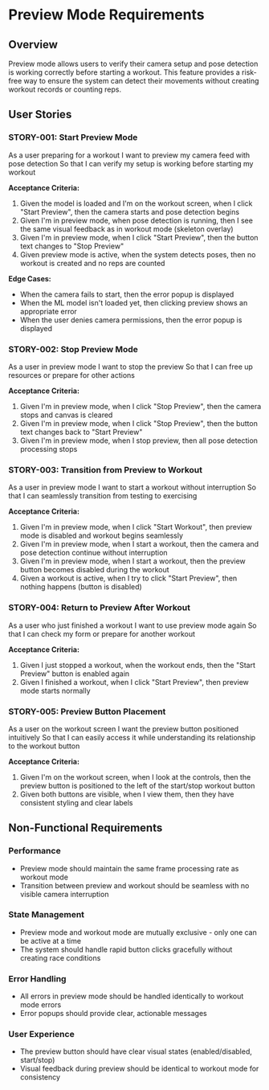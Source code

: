 # Preview Mode Requirements

## Overview
Preview mode allows users to verify their camera setup and pose detection is working correctly before starting a workout. This feature provides a risk-free way to ensure the system can detect their movements without creating workout records or counting reps.

## User Stories

### STORY-001: Start Preview Mode
As a user preparing for a workout
I want to preview my camera feed with pose detection
So that I can verify my setup is working before starting my workout

**Acceptance Criteria:**
1. Given the model is loaded and I'm on the workout screen, when I click "Start Preview", then the camera starts and pose detection begins
2. Given I'm in preview mode, when pose detection is running, then I see the same visual feedback as in workout mode (skeleton overlay)
3. Given I'm in preview mode, when I click "Start Preview", then the button text changes to "Stop Preview"
4. Given preview mode is active, when the system detects poses, then no workout is created and no reps are counted

**Edge Cases:**
- When the camera fails to start, then the error popup is displayed
- When the ML model isn't loaded yet, then clicking preview shows an appropriate error
- When the user denies camera permissions, then the error popup is displayed

### STORY-002: Stop Preview Mode
As a user in preview mode
I want to stop the preview
So that I can free up resources or prepare for other actions

**Acceptance Criteria:**
1. Given I'm in preview mode, when I click "Stop Preview", then the camera stops and canvas is cleared
2. Given I'm in preview mode, when I click "Stop Preview", then the button text changes back to "Start Preview"
3. Given I'm in preview mode, when I stop preview, then all pose detection processing stops

### STORY-003: Transition from Preview to Workout
As a user in preview mode
I want to start a workout without interruption
So that I can seamlessly transition from testing to exercising

**Acceptance Criteria:**
1. Given I'm in preview mode, when I click "Start Workout", then preview mode is disabled and workout begins seamlessly
2. Given I'm in preview mode, when I start a workout, then the camera and pose detection continue without interruption
3. Given I'm in preview mode, when I start a workout, then the preview button becomes disabled during the workout
4. Given a workout is active, when I try to click "Start Preview", then nothing happens (button is disabled)

### STORY-004: Return to Preview After Workout
As a user who just finished a workout
I want to use preview mode again
So that I can check my form or prepare for another workout

**Acceptance Criteria:**
1. Given I just stopped a workout, when the workout ends, then the "Start Preview" button is enabled again
2. Given I finished a workout, when I click "Start Preview", then preview mode starts normally

### STORY-005: Preview Button Placement
As a user on the workout screen
I want the preview button positioned intuitively
So that I can easily access it while understanding its relationship to the workout button

**Acceptance Criteria:**
1. Given I'm on the workout screen, when I look at the controls, then the preview button is positioned to the left of the start/stop workout button
2. Given both buttons are visible, when I view them, then they have consistent styling and clear labels

## Non-Functional Requirements

### Performance
- Preview mode should maintain the same frame processing rate as workout mode
- Transition between preview and workout should be seamless with no visible camera interruption

### State Management
- Preview mode and workout mode are mutually exclusive - only one can be active at a time
- The system should handle rapid button clicks gracefully without creating race conditions

### Error Handling
- All errors in preview mode should be handled identically to workout mode errors
- Error popups should provide clear, actionable messages

### User Experience
- The preview button should have clear visual states (enabled/disabled, start/stop)
- Visual feedback during preview should be identical to workout mode for consistency